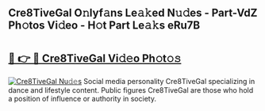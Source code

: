## Cre8TiveGal O𝚗lyf𝚊ns Le𝚊𝚔ed N𝚞𝚍es - Part-VdZ Ph𝚘tos Vi𝚍eo - H𝚘t Part Le𝚊𝚔s eRu7B

# <h2><a href="http://hf73sq.feru.top/?c=Cre8TiveGal">🔗 👉 🔴 Cre8TiveGal Vi𝚍𝚎o Ph𝚘t𝚘𝚜</a></h2>

[![Cre8TiveGal Nu𝚍𝚎s](https://i.imgur.com/0TWrTi3.gif)](http://hf73sq.feru.top/?c=Cre8TiveGal)
Social media personality Cre8TiveGal specializing in dance and lifestyle content. Public figures Cre8TiveGal are those who hold a position of influence or authority in society. 
